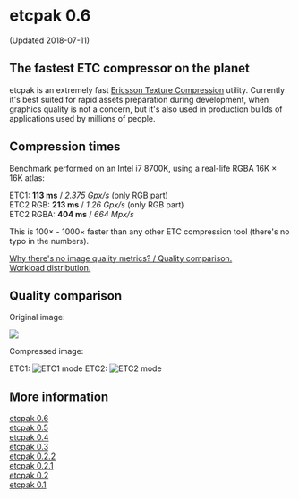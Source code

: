 # etcpak 0.6 #
(Updated 2018-07-11)

## The fastest ETC compressor on the planet ##

etcpak is an extremely fast [Ericsson Texture Compression](http://en.wikipedia.org/wiki/Ericsson_Texture_Compression) utility. Currently it's best suited for rapid assets preparation during development, when graphics quality is not a concern, but it's also used in production builds of applications used by millions of people.

## Compression times ##

Benchmark performed on an Intel i7 8700K, using a real-life RGBA 16K × 16K atlas:

ETC1: **113 ms** / *2.375 Gpx/s* (only RGB part)  
ETC2 RGB: **213 ms** / *1.26 Gpx/s* (only RGB part)  
ETC2 RGBA: **404 ms** / *664 Mpx/s*

This is 100× - 1000× faster than any other ETC compression tool (there's no typo in the numbers).

[Why there's no image quality metrics? / Quality comparison.](http://i.imgur.com/FxlmUOF.png)  
[Workload distribution.](https://i.imgur.com/9ZUy4KP.png)

## Quality comparison ##

Original image:

![](http://1.bp.blogspot.com/-kqFgRVL0uKY/UbSclN-fZdI/AAAAAAAAAxU/Fy87I8P4Yxs/s1600/kodim23.png)

Compressed image:

ETC1:
![](http://i.imgur.com/xmdht4u.png "ETC1 mode")
ETC2:
![](http://i.imgur.com/v7Dw2Yz.png "ETC2 mode")

## More information ##

[etcpak 0.6](http://zgredowo.blogspot.com/2018/07/etcpak-06.html)  
[etcpak 0.5](http://zgredowo.blogspot.com/2016/01/etcpak-05.html)  
[etcpak 0.4](http://zgredowo.blogspot.com/2016/01/etcpak-04.html)  
[etcpak 0.3](http://zgredowo.blogspot.com/2014/05/etcpak-03.html)  
[etcpak 0.2.2](http://zgredowo.blogspot.com/2014/03/etcpack-022.html)  
[etcpak 0.2.1](http://zgredowo.blogspot.com/2013/08/etcpak-021.html)   
[etcpak 0.2](http://zgredowo.blogspot.com/2013/07/etcpak-02.html)  
[etcpak 0.1](http://zgredowo.blogspot.com/2013/06/fastest-etc-compressor-on-planet.html)
